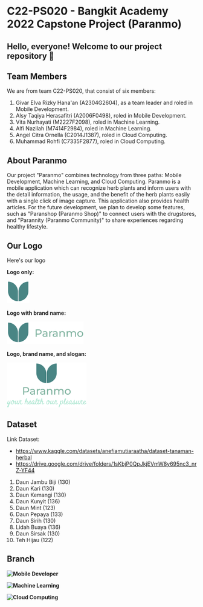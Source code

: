 # C22-PS020 - Bangkit Academy 2022 Capstone Project (Paranmo)

## Hello, everyone! Welcome to our project repository 👋

## Team Members
We are from team C22-PS020, that consist of six members:
1. Givar Elva Rizky Hana'an (A2304G2604), as a team leader and roled in Mobile Development.
2. Alsy Taqiya Herasafitri (A2006F0498), roled in Mobile Development.
3. Vita Nurhayati (M2227F2098), roled in Machine Learning.
4. Alfi Nazilah (M7414F2984), roled in Machine Learning.
5. Angel Citra Ornella (C2014J1387), roled in Cloud Computing.
6. Muhammad Rohfi (C7335F2877), roled in Cloud Computing.

## About Paranmo
Our project "Paranmo" combines technology from three paths: Mobile Development, Machine Learning, and Cloud Computing. Paranmo is a mobile application which can recognize herb plants and inform users with the detail information, the usage, and the benefit of the herb plants easily with a single click of image capture. This application also provides health articles. For the future development, we plan to develop some features, such as "Paranshop (Paranmo Shop)" to connect users with the drugstores, and "Parannity (Paranmo Community)" to share experiences regarding healthy lifestyle.

## Our Logo
Here's our logo

**Logo only:**

![Logo-only Paranmo](https://github.com/yuraiki9737/Paranmo/blob/main/Logo%201.png?raw=true)

**Logo with brand name:**

![Logo and Paranmo brandname](https://github.com/yuraiki9737/Paranmo/blob/main/Logo%202.png?raw=true)

**Logo, brand name, and slogan:**

 ![Logo, brandname and Paranmo slogan](https://github.com/yuraiki9737/Paranmo/blob/main/Logo%203.png?raw=true)
 
## Dataset
Link Dataset: 
- https://www.kaggle.com/datasets/anefiamutiaraatha/dataset-tanaman-herbal
- https://drive.google.com/drive/folders/1sKbjP0QpJkjEVmW8y695nc3_nrZ-YF44

1. Daun Jambu Biji (130)
2. Daun Kari (130)
3. Daun Kemangi (130)
4. Daun Kunyit (136)
5. Daun Mint (123)
6. Daun Pepaya (133)
7. Daun Sirih (130)
8. Lidah Buaya (136)
9. Daun Sirsak (130)
10. Teh Hijau (122)

## Branch
 
**![Mobile Developer](https://github.com/yuraiki9737/Mobile-Paranmo/tree/master)**
 
**![Machine Learning](https://github.com/alfigrace/capstone/tree/machine-learning)**
 
**![Cloud Computing](https://github.com/rohfi/api_paranmo)**






